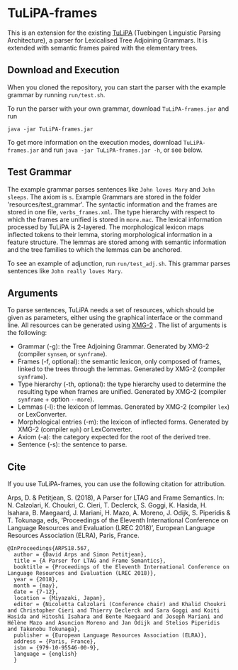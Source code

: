 # TuLiPA-frames

This is an extension for the existing [TuLiPA](https://sourcesup.cru.fr/tulipa/) (Tuebingen Linguistic Parsing Architecture), a parser for Lexicalised Tree Adjoining Grammars. 
It is extended with semantic frames paired with the elementary trees. 

## Download and Execution
When you cloned the repository, you can start the parser with the example grammar by running `run/test.sh`.


To run the parser with your own grammar, download `TuLiPA-frames.jar` and run 
```
java -jar TuLiPA-frames.jar
```

To get more information on the execution modes, download `TuLiPA-frames.jar` and run `java -jar TuLiPA-frames.jar -h`, or see below.

## Test Grammar
The example grammar parses sentences like `John loves Mary` and `John sleeps`. 
The axiom is `s`.
Example Grammars are stored in the folder 'resources/test_grammar'.
The syntactic information and the frames are stored in one file, `verbs_frames.xml`. 
The type hierarchy with respect to which the frames are unified is stored in `more.mac`.
The lexical information processed by TuLiPA is 2-layered. 
The morphological lexicon maps inflected tokens to their lemma, storing morphological information in a feature structure. 
The lemmas are stored among with semantic information and the tree families to which the lemmas can be anchored.

To see an example of adjunction, run `run/test_adj.sh`. 
This grammar parses sentences like `John really loves Mary`.

## Arguments
To parse sentences, TuLiPA needs a set of resources, which should be given as parameters, either using the graphical interface or the command line. All resources can be generated using [XMG-2](https://github.com/spetitjean/XMG-2/) . The list of arguments is the following:

* Grammar (-g): the Tree Adjoining Grammar. Generated by XMG-2 (compiler `synsem`, or `synframe`).
* Frames (-f, optional): the semantic lexicon, only composed of frames, linked to the trees through the lemmas. Generated by XMG-2 (compiler `synframe`).
* Type hierarchy (-th, optional): the type hierarchy used to determine the resulting type when frames are unified. Generated by XMG-2 (compiler `synframe` + option `--more`).
* Lemmas (-l): the lexicon of lemmas. Generated by XMG-2 (compiler `lex`) or LexConverter.
* Morphological entries (-m): the lexicon of inflected forms. Generated by XMG-2 (compiler `mph`) or LexConverter.
* Axiom (-a): the category expected for the root of the derived tree.
* Sentence (-s): the sentence to parse.

## Cite
If you use TuLiPA-frames, you can use the following citation for attribution.

Arps, D. & Petitjean, S. (2018), A Parser for LTAG and Frame Semantics. In: N. Calzolari, K. Choukri, C. Cieri, T. Declerck, S. Goggi, K. Hasida, H. Isahara, B. Maegaard, J. Mariani, H. Mazo, A. Moreno, J. Odijk, S. Piperidis & T. Tokunaga, eds, ‘Proceedings of the Eleventh International Conference on Language Resources and Evaluation (LREC 2018)’, European Language Resources Association (ELRA), Paris, France.

```
@InProceedings{ARPS18.567,
  author = {David Arps and Simon Petitjean},
  title = {A Parser for LTAG and Frame Semantics},
  booktitle = {Proceedings of the Eleventh International Conference on Language Resources and Evaluation (LREC 2018)},
  year = {2018},
  month = {may},
  date = {7-12},
  location = {Miyazaki, Japan},
  editor = {Nicoletta Calzolari (Conference chair) and Khalid Choukri and Christopher Cieri and Thierry Declerck and Sara Goggi and Koiti Hasida and Hitoshi Isahara and Bente Maegaard and Joseph Mariani and Hélène Mazo and Asuncion Moreno and Jan Odijk and Stelios Piperidis and Takenobu Tokunaga},
  publisher = {European Language Resources Association (ELRA)},
  address = {Paris, France},
  isbn = {979-10-95546-00-9},
  language = {english}
  }
```
